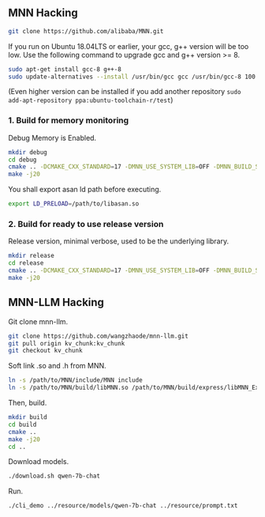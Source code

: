 ## MNN Hacking
~~~bash
git clone https://github.com/alibaba/MNN.git
~~~

If you run on Ubuntu 18.04LTS or earlier, your gcc, g++ version will be too low.
Use the following command to upgrade gcc and g++ version >= 8.
~~~bash
sudo apt-get install gcc-8 g++-8
sudo update-alternatives --install /usr/bin/gcc gcc /usr/bin/gcc-8 100 --slave /usr/bin/g++ g++ /usr/bin/g++-8
~~~

(Even higher version can be installed if you add another repository `sudo add-apt-repository ppa:ubuntu-toolchain-r/test`)

### 1. Build for memory monitoring
Debug Memory is Enabled.
~~~bash
mkdir debug
cd debug
cmake .. -DCMAKE_CXX_STANDARD=17 -DMNN_USE_SYSTEM_LIB=OFF -DMNN_BUILD_SHARED_LIBS=ON -DMNN_BUILD_TRAIN=ON -DMNN_BUILD_QUANTOOLS=ON -DMNN_EVALUATION=ON -DMNN_BUILD_CONVERTER=ON -DMNN_DEBUG_MEMORY=ON -DMNN_DEBUG_TENSOR_SIZE=ON -DMNN_PORTABLE_BUILD=ON -DTFMODEL_OPTIMIZE=ON -DMNN_BUILD_LLM=ON -DMNN_SUPPORT_TRANSFORMER_FUSE=ON -DMNN_LOW_MEMORY=ON -DMNN_AVX512=ON
make -j20
~~~
You shall export asan ld path before executing.
~~~bash
export LD_PRELOAD=/path/to/libasan.so
~~~ 

### 2. Build for ready to use release version
Release version, minimal verbose, used to be the underlying library.
~~~bash
mkdir release
cd release
cmake .. -DCMAKE_CXX_STANDARD=17 -DMNN_USE_SYSTEM_LIB=OFF -DMNN_BUILD_SHARED_LIBS=ON -DMNN_BUILD_TRAIN=ON -DMNN_BUILD_QUANTOOLS=ON -DMNN_EVALUATION=ON -DMNN_BUILD_CONVERTER=ON -DMNN_DEBUG_MEMORY=OFF -DMNN_DEBUG_TENSOR_SIZE=OFF -DMNN_PORTABLE_BUILD=ON -DTFMODEL_OPTIMIZE=ON -DMNN_BUILD_LLM=ON -DMNN_SUPPORT_TRANSFORMER_FUSE=ON -DMNN_LOW_MEMORY=ON -DMNN_AVX512=ON
make -j20
~~~


## MNN-LLM Hacking
Git clone mnn-llm.
~~~bash
git clone https://github.com/wangzhaode/mnn-llm.git
git pull origin kv_chunk:kv_chunk
git checkout kv_chunk
~~~

Soft link .so and .h from MNN.
~~~bash
ln -s /path/to/MNN/include/MNN include
ln -s /path/to/MNN/build/libMNN.so /path/to/MNN/build/express/libMNN_Express.so libs
~~~

Then, build.
~~~bash
mkdir build
cd build
cmake ..
make -j20
cd ..
~~~

Download models.
~~~bash
./download.sh qwen-7b-chat
~~~

Run.
~~~bash
./cli_demo ../resource/models/qwen-7b-chat ../resource/prompt.txt
~~~